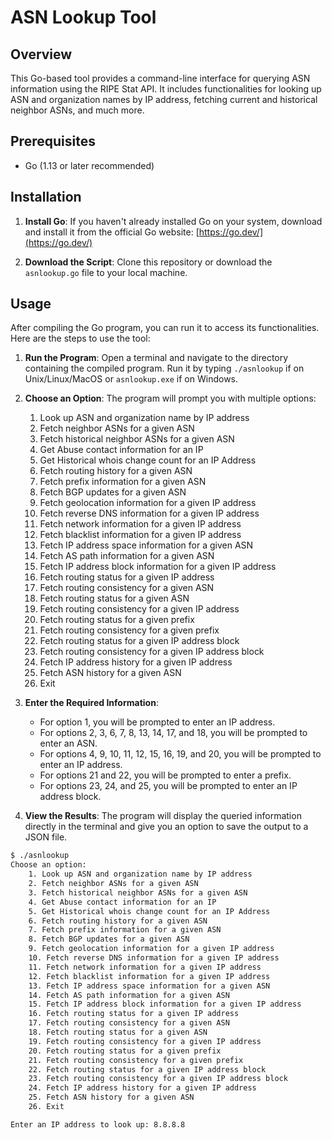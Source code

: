 # ASN Lookup Tool

## Overview

This Go-based tool provides a command-line interface for querying ASN information using the RIPE Stat API. It includes functionalities for looking up ASN and organization names by IP address, fetching current and historical neighbor ASNs, and much more.

## Prerequisites

- Go (1.13 or later recommended)

## Installation

1. **Install Go**: If you haven't already installed Go on your system, download and install it from the official Go website: [https://go.dev/](https://go.dev/)

2. **Download the Script**: Clone this repository or download the `asnlookup.go` file to your local machine.

## Usage

After compiling the Go program, you can run it to access its functionalities. Here are the steps to use the tool:

1. **Run the Program**: Open a terminal and navigate to the directory containing the compiled program. Run it by typing `./asnlookup` if on Unix/Linux/MacOS or `asnlookup.exe` if on Windows.

2. **Choose an Option**: The program will prompt you with multiple options:

    1. Look up ASN and organization name by IP address
    2. Fetch neighbor ASNs for a given ASN
    3. Fetch historical neighbor ASNs for a given ASN
    4. Get Abuse contact information for an IP
    5. Get Historical whois change count for an IP Address
    6. Fetch routing history for a given ASN
    7. Fetch prefix information for a given ASN
    8. Fetch BGP updates for a given ASN
    9. Fetch geolocation information for a given IP address
    10. Fetch reverse DNS information for a given IP address
    11. Fetch network information for a given IP address
    12. Fetch blacklist information for a given IP address
    13. Fetch IP address space information for a given ASN
    14. Fetch AS path information for a given ASN
    15. Fetch IP address block information for a given IP address
    16. Fetch routing status for a given IP address
    17. Fetch routing consistency for a given ASN
    18. Fetch routing status for a given ASN
    19. Fetch routing consistency for a given IP address
    20. Fetch routing status for a given prefix
    21. Fetch routing consistency for a given prefix
    22. Fetch routing status for a given IP address block
    23. Fetch routing consistency for a given IP address block
    24. Fetch IP address history for a given IP address
    25. Fetch ASN history for a given ASN
    26. Exit

3. **Enter the Required Information**:

    - For option 1, you will be prompted to enter an IP address.
    - For options 2, 3, 6, 7, 8, 13, 14, 17, and 18, you will be prompted to enter an ASN.
    - For options 4, 9, 10, 11, 12, 15, 16, 19, and 20, you will be prompted to enter an IP address.
    - For options 21 and 22, you will be prompted to enter a prefix.
    - For options 23, 24, and 25, you will be prompted to enter an IP address block.

4. **View the Results**: The program will display the queried information directly in the terminal and give you an option to save the output to a JSON file.

```sh
$ ./asnlookup
Choose an option:
    1. Look up ASN and organization name by IP address
    2. Fetch neighbor ASNs for a given ASN
    3. Fetch historical neighbor ASNs for a given ASN
    4. Get Abuse contact information for an IP
    5. Get Historical whois change count for an IP Address
    6. Fetch routing history for a given ASN
    7. Fetch prefix information for a given ASN
    8. Fetch BGP updates for a given ASN
    9. Fetch geolocation information for a given IP address
    10. Fetch reverse DNS information for a given IP address
    11. Fetch network information for a given IP address
    12. Fetch blacklist information for a given IP address
    13. Fetch IP address space information for a given ASN
    14. Fetch AS path information for a given ASN
    15. Fetch IP address block information for a given IP address
    16. Fetch routing status for a given IP address
    17. Fetch routing consistency for a given ASN
    18. Fetch routing status for a given ASN
    19. Fetch routing consistency for a given IP address
    20. Fetch routing status for a given prefix
    21. Fetch routing consistency for a given prefix
    22. Fetch routing status for a given IP address block
    23. Fetch routing consistency for a given IP address block
    24. Fetch IP address history for a given IP address
    25. Fetch ASN history for a given ASN
    26. Exit

Enter an IP address to look up: 8.8.8.8
